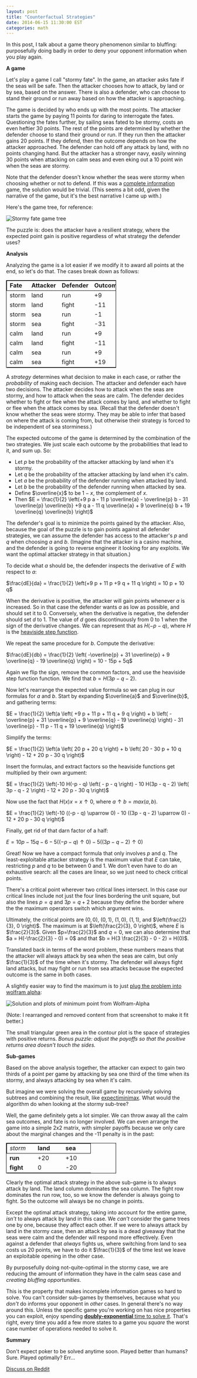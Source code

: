 ```yaml
---
layout: post
title: "Counterfactual Strategies"
date: 2014-06-15 11:30:00 EST
categories: math
---
```


In this post, I talk about a game theory phenomenon similar to bluffing: purposefully doing badly in order to deny your opponent information when you play again.

**A game**

Let's play a game I call "stormy fate". In the game, an attacker asks fate if the seas will be safe. Then the attacker chooses how to attack, by land or by sea, based on the answer. There is also a defender, who can choose to stand their ground or run away based on how the attacker is approaching.

The game is decided by who ends up with the most points. The attacker starts the game by paying 11 points for daring to interrogate the fates. Questioning the fates further, by sailing seas fated to be stormy, costs an even heftier 30 points. The rest of the points are determined by whether the defender choose to stand their ground or run. If they run then the attacker gains 20 points. If they defend, then the outcome depends on how the attacker approached. The defender can hold off any attack by land, with no points changing hand. But the attacker has a stronger navy, easily winning 30 points when attacking on calm seas and even eking out a 10 point win when the seas are stormy.

Note that the defender doesn't know whether the seas were stormy when choosing whether or not to defend. If this was a [complete information](http://en.wikipedia.org/wiki/Complete_information) game, the solution would be trivial. (This seems a bit odd, given the narrative of the game, but it's the best narrative I came up with.)

Here's the game tree, for reference:

![Stormy fate game tree](http://i.imgur.com/EgKr0Dh.png)

The puzzle is: does the attacker have a resilient strategy, where the expected point gain is positive regardless of what strategy the defender uses?

**Analysis**

Analyzing the game is a lot easier if we modify it to award all points at the end, so let's do that. The cases break down as follows:

<table style="width:300px; border:1px solid black;">
  <tr style="border:1px solid black;">
    <td style="width:60px;"><strong>Fate</strong></td>
    <td style="width:60px;"><strong>Attacker</strong></td>
    <td style="width:60px;"><strong>Defender</strong></td>
    <td style="width:60px;"><strong>Outcome</strong></td>
  </tr>
  <tr><td>storm</td> <td>land</td>       <td>run</td>      <td>+9</td></tr>
  <tr><td>storm</td> <td>land</td>       <td>fight</td>    <td>-11</td></tr>
  <tr><td>storm</td> <td>sea</td>        <td>run</td>      <td>-1</td></tr>
  <tr><td>storm</td> <td>sea</td>        <td>fight</td>    <td>-31</td></tr>
  <tr><td>calm</td>  <td>land</td>       <td>run</td>      <td>+9</td></tr>
  <tr><td>calm</td>  <td>land</td>       <td>fight</td>    <td>-11</td></tr>
  <tr><td>calm</td>  <td>sea</td>        <td>run</td>      <td>+9</td></tr>
  <tr><td>calm</td>  <td>sea</td>        <td>fight</td>    <td>+19</td></tr>
</table>

A *strategy* determines what decision to make in each case, or rather the *probability* of making each decision. The attacker and defender each have two decisions. The attacker decides how to attack when the seas are stormy, and how to attack when the seas are calm. The defender decides whether to fight or flee when the attack comes by land, and whether to fight or flee when the attack comes by sea. (Recall that the defender doesn't know whether the seas were stormy. They may be able to infer that based on where the attack is coming from, but otherwise their strategy is forced to be independent of sea storminess.)

The expected outcome of the game is determined by the combination of the two strategies. We just scale each outcome by the probabilities that lead to it, and sum up. So:

- Let $p$ be the probability of the attacker attacking by land when it's stormy.
- Let $q$ be the probability of the attacker attacking by land when it's calm.
- Let $a$ be the probability of the defender running when attacked by land.
- Let $b$ be the probability of the defender running when attacked by sea.
- Define $\overline{x}$ to be $1-x$, the complement of $x$.
- Then $E = \frac{1}{2} \left(+9 p a - 11 p \overline{a} - \overline{p} b - 31 \overline{p} \overline{b} +9 q a - 11 q \overline{a} + 9 \overline{q} b + 19 \overline{q} \overline{b} \right)$

The defender's goal is to minimize the points gained by the attacker. Also, because the goal of the puzzle is to gain points against all defender strategies, we can assume the defender has access to the attacker's $p$ and $q$ when choosing $a$ and $b$. (Imagine that the attacker is a casino machine, and the defender is going to reverse engineer it looking for any exploits. We want the optimal attacker strategy in that situation.)

To decide what $a$ should be, the defender inspects the derivative of $E$ with respect to $a$:

$\frac{dE}{da} = \frac{1}{2} \left(+9 p + 11 p +9 q + 11 q \right) = 10 p + 10 q$

When the derivative is positive, the attacker will gain points whenever $a$ is increased. So in that case the defender wants $a$ as low as possible, and should set it to 0. Conversely, when the derivative is negative, the defender should set $d$ to 1. The value of $d$ goes discontinuously from $0$ to $1$ when the sign of the derivative changes. We can represent that as $H(-p - q)$, where $H$ is the [heaviside step function](http://en.wikipedia.org/wiki/Heaviside_step_function).

We repeat the same procedure for $b$. Compute the derivative:

$\frac{dE}{db} = \frac{1}{2} \left( -\overline{p} + 31 \overline{p} + 9 \overline{q} - 19 \overline{q} \right) = 10 - 15p + 5q$

Again we flip the sign, remove the common factors, and use the heaviside step function function. We find that $b = H(3p - q - 2)$.

Now let's rearrange the expected value formula so we can plug in our formulas for $a$ and $b$. Start by expanding $\overline{a}$ and $\overline{b}$, and gathering terms:

$E = \frac{1}{2} \left(a \left( +9 p  + 11 p + 11 q + 9 q \right) + b \left( -\overline{p} + 31 \overline{p} + 9 \overline{q} - 19 \overline{q} \right) - 31 \overline{p} - 11 p - 11 q  + 19 \overline{q} \right)$

Simplify the terms:

$E = \frac{1}{2} \left(a \left( 20 p + 20 q \right) + b \left( 20 - 30 p + 10 q \right) - 12 + 20 p - 30 q \right)$

Insert the formulas, and extract factors so the heaviside functions get multiplied by their own argument:

$E = \frac{1}{2} \left(-10 H(-p - q) \left( - p - q \right) - 10 H(3p - q - 2) \left( 3p - q - 2 \right) - 12 + 20 p - 30 q \right)$

Now use the fact that $H(x) x = x \uparrow 0$, where $a \uparrow b = max(a, b)$.

$E = \frac{1}{2} \left(-10 ((-p - q) \uparrow 0) - 10 ((3p - q - 2) \uparrow 0) - 12 + 20 p - 30 q \right)$

Finally, get rid of that darn factor of a half:

$E = 10p - 15q - 6 - 5 ((-p - q) \uparrow 0) - 5 ((3p - q - 2) \uparrow 0)$

Great! Now we have a compact formula that only involves $p$ and $q$. The least-exploitable attacker strategy is the maximum value that $E$ can take, restricting $p$ and $q$ to be between 0 and 1. We don't even have to do an exhaustive search: all the cases are linear, so we just need to check critical points.

There's a critical point wherever two critical lines intersect. In this case our critical lines include not just the four lines bordering the unit square, but also the lines $p=q$ and $3p = q + 2$ because they define the border where the the maximum operators switch which argument wins.

Ultimately, the critical points are $(0,0)$, $(0,1)$, $(1,0)$, $(1,1)$, and $\left(\frac{2}{3}, 0 \right)$. The maximum is at $\left(\frac{2}{3}, 0 \right)$, where $E$ is $\frac{2}{3}$. Given $p=\frac{2}{3}$ and $q=0$, we can also determine that $a = H(-\frac{2}{3} - 0) = 0$ and that $b = H(3 \frac{2}{3} - 0 - 2) = H(0)$.

Translated back in terms of the word problem, these numbers means that the attacker will always attack by sea when the seas are calm, but only $\frac{1}{3}$ of the time when it's stormy. The defender will always fight land attacks, but may fight or run from sea attacks because the expected outcome is the same in both cases.

A slightly easier way to find the maximum is to just [plug the problem into wolfram alpha](http://www.wolframalpha.com/input/?i=maximum+of+10p+-+15q+-+6+-+5+Max[-p+-+q%2C+0]+-+5+Max[3p+-+q+-+2%2C+0]%2C+0+%3C%3D+p+%3C%3D+1%2C+0+%3C%3D+q+%3C%3D+1):

![Solution and plots of minimum point from Wolfram-Alpha](http://i.imgur.com/6nOlZBS.png)

(Note: I rearranged and removed content from that screenshot to make it fit better.)

The small triangular green area in the contour plot is the space of strategies with positive returns. *Bonus puzzle: adjust the payoffs so that the positive returns area doesn't touch the sides.*

**Sub-games**

Based on the above analysis together, the attacker can expect to gain two thirds of a point per game by attacking by sea one third of the time when its stormy, and always attacking by sea when it's calm.

But imagine we were solving the overall game by recursively solving subtrees and combining the result, like [expectiminimax](http://en.wikipedia.org/wiki/Expectiminimax_tree). What would the algorithm do when looking at the stormy sub-tree?

Well, the game definitely gets a lot simpler. We can throw away all the calm sea outcomes, and fate is no longer involved. We can even arrange the game into a simple 2x2 matrix, with simpler payoffs because we only care about the marginal changes and the -11 penalty is in the past:

<table style="width:300px; border:1px solid black;">
  <tr style="border:1px solid black;">
    <td style="width:60px;"><em>storm</em></td>
    <td style="width:60px;"><strong>land</strong></td> <td style="width:60px;"><strong>sea</strong></td>
  </tr>
  <tr><td><strong>run</strong></td>   <td>+20</td>     <td>+10</td></tr>
  <tr><td><strong>fight</strong></td> <td>0</td>       <td>-20</td></tr>
</table>

Clearly the optimal attack strategy in the above sub-game is to always attack by land. The land column dominates the sea column. The fight row dominates the run row, too, so we know the defender is always going to fight. So the outcome will always be no change in points.

Except the optimal attack strategy, taking into account for the entire game, *isn't* to always attack by land in this case. We *can't* consider the game trees one by one, because they affect each other. If we were to always attack by land in the stormy case, then an attack by sea is a dead giveaway that the seas were calm and the defender will respond more effectively. Even against a defender that *always* fights us, where switching from land to sea costs us 20 points, we have to do it $\frac{1}{3}$ of the time lest we leave an exploitable opening in the other case.

By purposefully doing not-quite-optimal in the stormy case, we are reducing the amount of information they have in the calm seas case and *creating bluffing opportunities*.

This is the property that makes incomplete information games so hard to solve. You can't consider sub-games by themselves, because what you *don't* do informs your opponent in *other* cases. In general there's no way around this. Unless the specific game you're working on has nice properties you can exploit, enjoy spending [**doubly-exponential** time to solve it](http://ac.els-cdn.com/0022000084900345/1-s2.0-0022000084900345-main.pdf?_tid=2992af6a-f509-11e3-9590-00000aab0f01&acdnat=1402890725_2a4ade6b4a5f0208cc899353173482fd). That's right, every time you add a few more states to a game you *square* the worst case number of operations needed to solve it.

**Summary**

Don't expect poker to be solved anytime soon. Played better than humans? Sure. Played optimally? Err...

[Discuss on Reddit](http://www.reddit.com/r/programming/comments/27jbii/eating_lions_wolves_and_goats_faster/)

